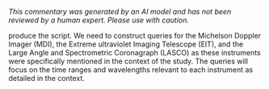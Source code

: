 _This commentary was generated by an AI model and has not been reviewed by a human expert. Please use with caution._

produce the script. We need to construct queries for the Michelson Doppler Imager (MDI), the Extreme ultraviolet Imaging Telescope (EIT), and the Large Angle and Spectrometric Coronagraph (LASCO) as these instruments were specifically mentioned in the context of the study. The queries will focus on the time ranges and wavelengths relevant to each instrument as detailed in the context.
